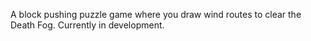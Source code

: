 A block pushing puzzle game where you draw wind routes to clear the Death Fog. Currently in development. 
